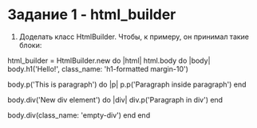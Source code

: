 # Задание 1 - html_builder

1. Доделать класс HtmlBuilder. Чтобы, к примеру, он принимал такие блоки:

html_builder = HtmlBuilder.new do |html|
  html.body do |body|
   body.h1('Hello!', class_name: 'h1-formatted margin-10')
   
   body.p('This is paragraph') do |p|
      p.p('Paragraph inside paragraph')
    end
   
   body.div('New div element') do |div|
      div.p('Paragraph in div')
    end
    
   body.div(class_name: 'empty-div')
  end
end
